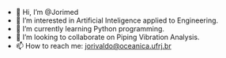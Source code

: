- 👋 Hi, I’m @Jorimed
- 👀 I’m interested in Artificial Inteligence applied to Engineering.
- 🌱 I’m currently learning Python programming.
- 💞️ I’m looking to collaborate on Piping Vibration Analysis.
- 📫 How to reach me: jorivaldo@oceanica.ufrj.br

<!---
Jorimed/Jorimed is a ✨ special ✨ repository because its `README.md` (this file) appears on your GitHub profile.
You can click the Preview link to take a look at your changes.
--->
